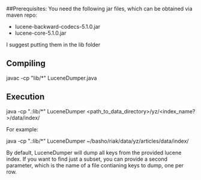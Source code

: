 ##Prerequisites:
You need the following jar files, which can be obtained via maven repo:

- lucene-backward-codecs-5.1.0.jar
- lucene-core-5.1.0.jar

I suggest putting them in the lib folder

## Compiling

javac -cp "lib/*" LuceneDumper.java

## Execution

java -cp ".:lib/*" LuceneDumper <path_to_data_directory>/yz/<index_name?>/data/index/

For example:

java -cp ".:lib/*" LuceneDumper ~/basho/riak/data/yz/articles/data/index/

By default, LuceneDumper will dump all keys from the provided lucene index.
If you want to find just a subset, you can provide a second parameter, which is
the name of a file contianing keys to dump, one per row.
